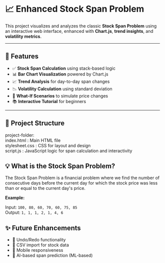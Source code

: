 # 📈 Enhanced Stock Span Problem

This project visualizes and analyzes the classic **Stock Span Problem** using an interactive web interface, enhanced with **Chart.js**, **trend insights**, and **volatility metrics**.

---

## 🚀 Features

- ✅ **Stock Span Calculation** using stack-based logic
- 📊 **Bar Chart Visualization** powered by Chart.js
- 📈 **Trend Analysis** for day-to-day span changes
- 📉 **Volatility Calculation** using standard deviation
- 🔄 **What-If Scenarios** to simulate price changes
- 📚 **Interactive Tutorial** for beginners

---

## 🔧 Project Structure
project-folder:     
index.html : Main HTML file    
stylesheet.css : CSS for layout and design               
script.js : JavaScript logic for span calculation and interactivity        
 
## 💡 What is the Stock Span Problem?

The Stock Span Problem is a financial problem where we find the number of consecutive days before the current day for which the stock price was less than or equal to the current day's price.

**Example:**

Input: `100, 80, 60, 70, 60, 75, 85`  
Output: `1, 1, 1, 2, 1, 4, 6`

## ✨ Future Enhancements

- 🔁 Undo/Redo functionality
- 📂 CSV import for stock data
- 📱 Mobile responsiveness
- 🧠 AI-based span prediction (ML-based)

